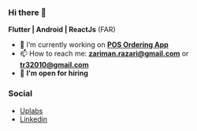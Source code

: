 ### Hi there 👋
**Flutter | Android | ReactJs** (FAR)

- 🔭 I’m currently working on **[POS Ordering App](https://github.com/shiburagi/ordering_app)**
- 📫 How to reach me: **zariman.razari@gmail.com** or **tr32010@gmail.com**
- 💼 **I'm open for hiring**

### Social
- [Uplabs](https://www.uplabs.com/shiburagi)
- [Linkedin](https://www.linkedin.com/in/zariman/)

<!--
**shiburagi/shiburagi** is a ✨ _special_ ✨ repository because its `README.md` (this file) appears on your GitHub profile.

Here are some ideas to get you started:

- 🔭 I’m currently working on ...
- 🌱 I’m currently learning ...
- 👯 I’m looking to collaborate on ...
- 🤔 I’m looking for help with ...
- 💬 Ask me about ...
- 📫 How to reach me: ...
- 😄 Pronouns: ...
- ⚡ Fun fact: ...
-->
